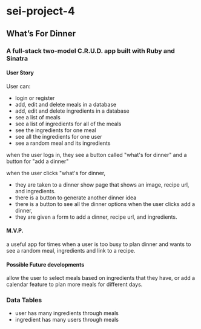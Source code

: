 # sei-project-4

## What’s For Dinner

### A full-stack two-model C.R.U.D. app built with Ruby and Sinatra

#### User Story
User can:
- login or register
- add, edit and delete meals in a database
- add, edit and delete ingredients in a database
- see a list of meals
- see a list of ingredients for all of the meals
- see the ingredients for one meal
- see all the ingredients for one user
- see a random meal and its ingredients

when the user logs in, they see a button called "what's for dinner" and a button for "add a dinner"

when the user clicks "what's for dinner, 
  - they are taken to a dinner show page that shows an image, recipe url, and ingredients. 
  - there is a button to generate another dinner idea
  - there is a button to see all the dinner options
when the user clicks add a dinner,
  - they are given a form to add a dinner, recipe url, and ingredients.

#### M.V.P. 
a useful app for times when a user is too busy to plan dinner and wants to see a random meal, ingredients and link to a recipe.

#### Possible Future developments
allow the user to select meals based on ingredients that they have, or add a calendar feature to plan more meals for different days.

### Data Tables
- user has many ingredients through meals
- ingredient has many users through meals
